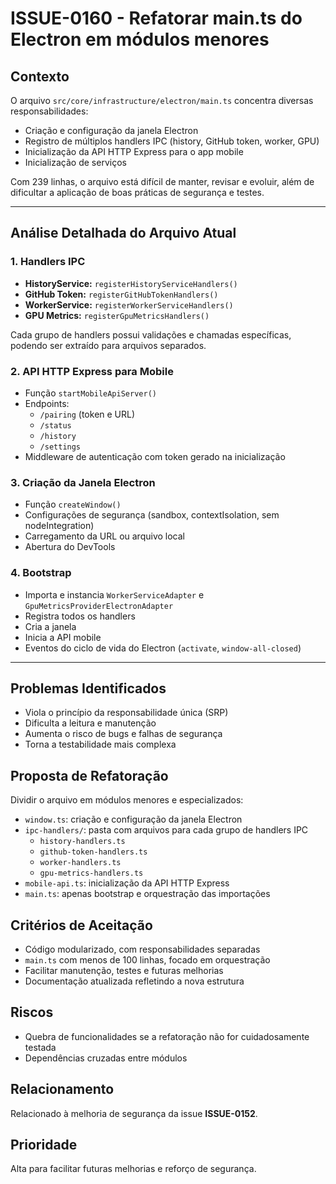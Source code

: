 # ISSUE-0160 - Refatorar main.ts do Electron em módulos menores

## Contexto
O arquivo `src/core/infrastructure/electron/main.ts` concentra diversas responsabilidades:

- Criação e configuração da janela Electron
- Registro de múltiplos handlers IPC (history, GitHub token, worker, GPU)
- Inicialização da API HTTP Express para o app mobile
- Inicialização de serviços

Com 239 linhas, o arquivo está difícil de manter, revisar e evoluir, além de dificultar a aplicação de boas práticas de segurança e testes.

---

## Análise Detalhada do Arquivo Atual

### 1. Handlers IPC
- **HistoryService:** `registerHistoryServiceHandlers()`
- **GitHub Token:** `registerGitHubTokenHandlers()`
- **WorkerService:** `registerWorkerServiceHandlers()`
- **GPU Metrics:** `registerGpuMetricsHandlers()`

Cada grupo de handlers possui validações e chamadas específicas, podendo ser extraído para arquivos separados.

### 2. API HTTP Express para Mobile
- Função `startMobileApiServer()`
- Endpoints:
  - `/pairing` (token e URL)
  - `/status`
  - `/history`
  - `/settings`
- Middleware de autenticação com token gerado na inicialização

### 3. Criação da Janela Electron
- Função `createWindow()`
- Configurações de segurança (sandbox, contextIsolation, sem nodeIntegration)
- Carregamento da URL ou arquivo local
- Abertura do DevTools

### 4. Bootstrap
- Importa e instancia `WorkerServiceAdapter` e `GpuMetricsProviderElectronAdapter`
- Registra todos os handlers
- Cria a janela
- Inicia a API mobile
- Eventos do ciclo de vida do Electron (`activate`, `window-all-closed`)

---

## Problemas Identificados
- Viola o princípio da responsabilidade única (SRP)
- Dificulta a leitura e manutenção
- Aumenta o risco de bugs e falhas de segurança
- Torna a testabilidade mais complexa

## Proposta de Refatoração
Dividir o arquivo em módulos menores e especializados:

- `window.ts`: criação e configuração da janela Electron
- `ipc-handlers/`: pasta com arquivos para cada grupo de handlers IPC
  - `history-handlers.ts`
  - `github-token-handlers.ts`
  - `worker-handlers.ts`
  - `gpu-metrics-handlers.ts`
- `mobile-api.ts`: inicialização da API HTTP Express
- `main.ts`: apenas bootstrap e orquestração das importações

## Critérios de Aceitação
- Código modularizado, com responsabilidades separadas
- `main.ts` com menos de 100 linhas, focado em orquestração
- Facilitar manutenção, testes e futuras melhorias
- Documentação atualizada refletindo a nova estrutura

## Riscos
- Quebra de funcionalidades se a refatoração não for cuidadosamente testada
- Dependências cruzadas entre módulos

## Relacionamento
Relacionado à melhoria de segurança da issue **ISSUE-0152**.

## Prioridade
Alta para facilitar futuras melhorias e reforço de segurança.